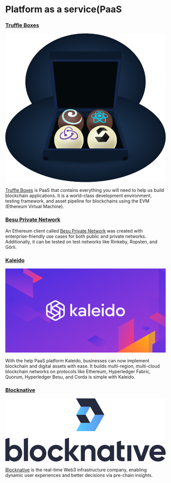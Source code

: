 # Platform as a service(PaaS

### [Truffle Boxes](https://trufflesuite.com/boxes/)

![](../../../.gitbook/assets/tb-auth.png)

[Truffle Boxes](platform-as-a-service-paas.md#truffle-boxes) is PaaS that contains everything you will need to help us build blockchain applications. It is a world-class development environment, testing framework, and asset pipeline for blockchains using the EVM (Ethereum Virtual Machine).&#x20;

### [Besu Private Network](https://besu.hyperledger.org/en/stable/Tutorials/Quickstarts/Azure-Private-Network-Quickstart/)&#x20;

An Ethereum client called [Besu Private Network](https://besu.hyperledger.org/en/stable/Tutorials/Quickstarts/Azure-Private-Network-Quickstart/) was created with enterprise-friendly use cases for both public and private networks. Additionally, it can be tested on test networks like Rinkeby, Ropsten, and Görli.

### [Kaleido](https://kaleido.io/)

![](../../../.gitbook/assets/Kaleido.png)

With the help PaaS platform Kaleido, businesses can now implement blockchain and digital assets with ease. It builds multi-region, multi-cloud blockchain networks on protocols like Ethereum, Hyperledger Fabric, Quorum, Hyperledger Besu, and Corda is simple with Kaleido.

### [Blocknative](https://blocknative.com/)&#x20;

![](<../../../.gitbook/assets/BlockchainNative (1).png>)

[Blocknative](https://blocknative.com/) is the real-time Web3 infrastructure company, enabling dynamic user experiences and better decisions via pre-chain insights.



